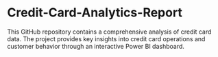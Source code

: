 # Credit-Card-Analytics-Report
This GitHub repository contains a comprehensive analysis of credit card data. The project provides key insights into credit card operations and customer behavior through an interactive Power BI dashboard.
